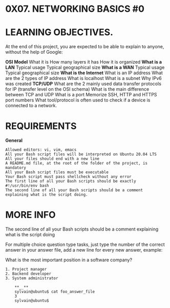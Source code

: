 # 0X07. NETWORKING BASICS #0

# LEARNING OBJECTIVES.
At the end of this project, you are expected to be able to explain to anyone, without the help of Google:

**OSI Model**
    What it is
    How many layers it has
    How it is organized
**What is a LAN**
    Typical usage
    Typical geographical size
**What is a WAN**
    Typical usage
    Typical geographical size
**What is the Internet**
    What is an IP address
    What are the 2 types of IP address
    What is localhost
    What is a subnet
    Why IPv6 was created
**TCP/UDP**
    What are the 2 mainly used data transfer protocols for IP (transfer level on the OSI schema)
    What is the main difference between TCP and UDP
    What is a port
    Memorize SSH, HTTP and HTTPS port numbers
    What tool/protocol is often used to check if a device is connected to a network.


# REQUIREMENTS
**General**

    Allowed editors: vi, vim, emacs
    All your Bash script files will be interpreted on Ubuntu 20.04 LTS
    All your files should end with a new line
    A README.md file, at the root of the folder of the project, is mandatory
    All your Bash script files must be executable
    Your Bash script must pass shellcheck without any error
    The first line of all your Bash scripts should be exactly #!/usr/bin/env bash
    The second line of all your Bash scripts should be a comment explaining what is the script doing.

# MORE INFO
The second line of all your Bash scripts should be a comment explaining what is the script doing

For multiple choice question type tasks, just type the number of the correct answer in your answer file, add a new line for every new answer, example:

What is the most important position in a software company?

    1. Project manager
    2. Backend developer
    3. System administrator

        **__**
        sylvain@ubuntu$ cat foo_answer_file
        3
        sylvain@ubuntu$